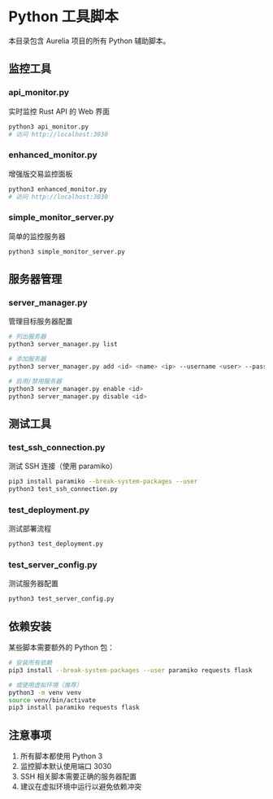 # Python 工具脚本

本目录包含 Aurelia 项目的所有 Python 辅助脚本。

## 监控工具

### api_monitor.py
实时监控 Rust API 的 Web 界面
```bash
python3 api_monitor.py
# 访问 http://localhost:3030
```

### enhanced_monitor.py
增强版交易监控面板
```bash
python3 enhanced_monitor.py
# 访问 http://localhost:3030
```

### simple_monitor_server.py
简单的监控服务器
```bash
python3 simple_monitor_server.py
```

## 服务器管理

### server_manager.py
管理目标服务器配置
```bash
# 列出服务器
python3 server_manager.py list

# 添加服务器
python3 server_manager.py add <id> <name> <ip> --username <user> --password <pass>

# 启用/禁用服务器
python3 server_manager.py enable <id>
python3 server_manager.py disable <id>
```

## 测试工具

### test_ssh_connection.py
测试 SSH 连接（使用 paramiko）
```bash
pip3 install paramiko --break-system-packages --user
python3 test_ssh_connection.py
```

### test_deployment.py
测试部署流程
```bash
python3 test_deployment.py
```

### test_server_config.py
测试服务器配置
```bash
python3 test_server_config.py
```

## 依赖安装

某些脚本需要额外的 Python 包：

```bash
# 安装所有依赖
pip3 install --break-system-packages --user paramiko requests flask

# 或使用虚拟环境（推荐）
python3 -m venv venv
source venv/bin/activate
pip3 install paramiko requests flask
```

## 注意事项

1. 所有脚本都使用 Python 3
2. 监控脚本默认使用端口 3030
3. SSH 相关脚本需要正确的服务器配置
4. 建议在虚拟环境中运行以避免依赖冲突